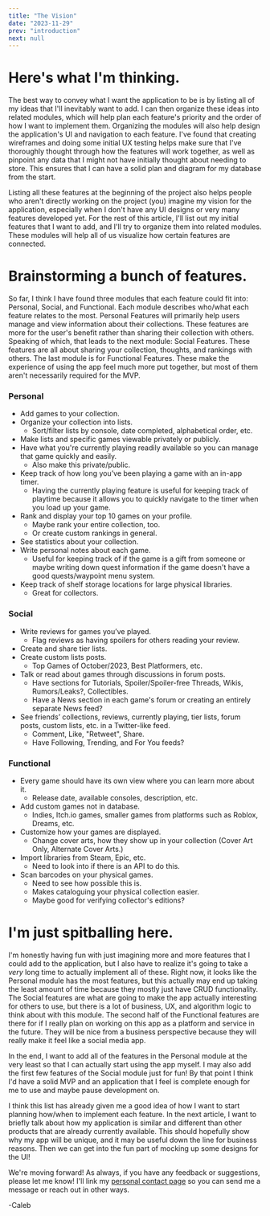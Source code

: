 ```yaml
---
title: "The Vision"
date: "2023-11-29"
prev: "introduction"
next: null
---
```


# Here's what I'm thinking.

The best way to convey what I want the application to be is by listing all of my ideas that I'll inevitably want to add. I can then organize these ideas into related modules, which will help plan each feature's priority and the order of how I want to implement them. Organizing the modules will also help design the application's UI and navigation to each feature. I've found that creating wireframes and doing some initial UX testing helps make sure that I've thoroughly thought through how the features will work together, as well as pinpoint any data that I might not have initially thought about needing to store. This ensures that I can have a solid plan and diagram for my database from the start.

Listing all these features at the beginning of the project also helps people who aren't directly working on the project (you) imagine my vision for the application, especially when I don't have any UI designs or very many features developed yet. For the rest of this article, I'll list out my initial features that I want to add, and I'll try to organize them into related modules. These modules will help all of us visualize how certain features are connected.

# Brainstorming a bunch of features.

So far, I think I have found three modules that each feature could fit into: Personal, Social, and Functional. Each module describes who/what each feature relates to the most. Personal Features will primarily help users manage and view information about their collections. These features are more for the user's benefit rather than sharing their collection with others. Speaking of which, that leads to the next module: Social Features. These features are all about sharing your collection, thoughts, and rankings with others. The last module is for Functional Features. These make the experience of using the app feel much more put together, but most of them aren't necessarily required for the MVP.

### Personal

- Add games to your collection.
- Organize your collection into lists.
  - Sort/filter lists by console, date completed, alphabetical order, etc.
- Make lists and specific games viewable privately or publicly.
- Have what you're currently playing readily available so you can manage that game quickly and easily.
  - Also make this private/public.
- Keep track of how long you’ve been playing a game with an in-app timer.
  - Having the currently playing feature is useful for keeping track of playtime because it allows you to quickly navigate to the timer when you load up your game.
- Rank and display your top 10 games on your profile.
  - Maybe rank your entire collection, too.
  - Or create custom rankings in general.
- See statistics about your collection.
- Write personal notes about each game.
  - Useful for keeping track of if the game is a gift from someone or maybe writing down quest information if the game doesn't have a good quests/waypoint menu system.
- Keep track of shelf storage locations for large physical libraries.
  - Great for collectors.

### Social

- Write reviews for games you’ve played.
  - Flag reviews as having spoilers for others reading your review.
- Create and share tier lists.
- Create custom lists posts.
  - Top Games of October/2023, Best Platformers, etc.
- Talk or read about games through discussions in forum posts.
  - Have sections for Tutorials, Spoiler/Spoiler-free Threads, Wikis, Rumors/Leaks?, Collectibles.
  - Have a News section in each game's forum or creating an entirely separate News feed?
- See friends’ collections, reviews, currently playing, tier lists, forum posts, custom lists, etc. in a Twitter-like feed.
  - Comment, Like, "Retweet", Share.
  - Have Following, Trending, and For You feeds?

### Functional

- Every game should have its own view where you can learn more about it.
  - Release date, available consoles, description, etc.
- Add custom games not in database.
  - Indies, Itch.io games, smaller games from platforms such as Roblox, Dreams, etc.
- Customize how your games are displayed.
  - Change cover arts, how they show up in your collection (Cover Art Only, Alternate Cover Arts.)
- Import libraries from Steam, Epic, etc.
  - Need to look into if there is an API to do this.
- Scan barcodes on your physical games.
  - Need to see how possible this is.
  - Makes cataloguing your physical collection easier.
  - Maybe good for verifying collector's editions?

# I'm just spitballing here.

I'm honestly having fun with just imagining more and more features that I could add to the application, but I also have to realize it's going to take a _very_ long time to actually implement all of these. Right now, it looks like the Personal module has the most features, but this actually may end up taking the least amount of time because they mostly just have CRUD functionality. The Social features are what are going to make the app actually interesting for others to use, but there is a lot of business, UX, and algorithm logic to think about with this module. The second half of the Functional features are there for if I really plan on working on this app as a platform and service in the future. They will be nice from a business perspective because they will really make it feel like a social media app.

In the end, I want to add all of the features in the Personal module at the very least so that I can actually start using the app myself. I may also add the first few features of the Social module just for fun! By that point I think I'd have a solid MVP and an application that I feel is complete enough for me to use and maybe pause development on.

I think this list has already given me a good idea of how I want to start planning how/when to implement each feature. In the next article, I want to briefly talk about how my application is similar and different than other products that are already currently available. This should hopefully show why my app will be unique, and it may be useful down the line for business reasons. Then we can get into the fun part of mocking up some designs for the UI!

We're moving forward! As always, if you have any feedback or suggestions, please let me know! I'll link my [personal contact page](https://portfolio-caleb765landis.vercel.app/contact/) so you can send me a message or reach out in other ways.

-Caleb
